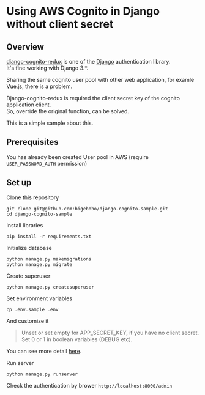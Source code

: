 # Using AWS Cognito in Django without client secret

## Overview

[django\-cognito\-redux](https://pypi.org/project/django-cognito-redux/) is one of the [Django](https://www.djangoproject.com/) authentication library.  
It's fine working with Django 3.*.  

Sharing the same cognito user pool with other web application, for examle [Vue.js](https://vuejs.org/), there is a problem.

Django-cognito-redux is required the client secret key of the cognito application client.  
So, override the original function, can be solved.

This is a simple sample about this.

## Prerequisites

You has already been created User pool in AWS (require `USER_PASSWORD_AUTH` permission)

## Set up

Clone this repository

```shell
git clone git@github.com:higebobo/django-cognito-sample.git
cd django-cognito-sample
```

Install libraries

```shell
pip install -r requirements.txt
```

Initialize database

```shell
python manage.py makemigrations
python manage.py migrate
```

Create superuser

```shell
python manage.py createsuperuser
```

Set environment variables

```
cp .env.sample .env
```

And customize it

> Unset or set empty for APP_SECRET_KEY, if you have no client secret.
> Set 0 or 1 in boolean variables (DEBUG etc).

You can see more detail [here](https://github.com/patriotresearch/django-cognito-redux/).

Run server

```shell
python manage.py runserver
```

Check the authentication by brower `http://localhost:8000/admin`
